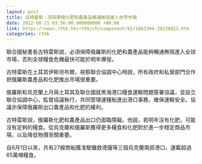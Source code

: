 ```yaml
---
layout: post
title: 古特雷斯：須保障俄化肥和農產品暢通無阻進入世界市場
date: 2022-08-21 03:56:00.000000000 +08:00
link: https://news.rthk.hk/rthk/ch/component/k2/1663304-20220821.htm
categories: rthk
---
```


聯合國秘書長古特雷斯說，必須保障俄羅斯的化肥和農產品能夠暢通無阻進入全球市場，否則全球糧食危機最快可能於明年爆發。

古特雷斯在土耳其伊斯坦布爾，視察聯合協調中心時說，所有政府和私營部門合作把俄羅斯農產品和化肥推出市場很重要。

俄羅斯和烏克蘭上月與土耳其及聯合國就黑海港口糧食運輸問題簽署協議，並設立聯合協調中心，監督協議執行，共同管理運糧船進出港口事務，確保運輸安全。協議亦保障俄羅斯出口農產品和化肥的權利。

古特雷斯說，俄羅斯化肥和農產品出口仍面臨障礙。他說，若明年沒有化肥，可能沒有足夠的糧食。從烏克蘭和俄羅斯獲得更多糧食和化肥對於進一步穩定商品市場，以及降低物價至關重要。

自8月1日以來，共有27艘商船獲准駛離敖德薩等三個烏克蘭南部港口，運載超過65萬噸糧食。
